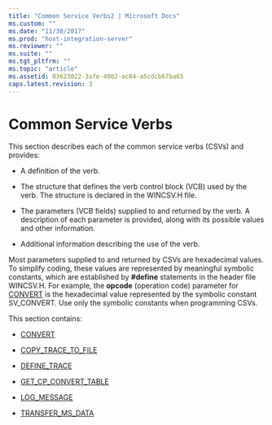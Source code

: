 ```yaml
---
title: "Common Service Verbs2 | Microsoft Docs"
ms.custom: ""
ms.date: "11/30/2017"
ms.prod: "host-integration-server"
ms.reviewer: ""
ms.suite: ""
ms.tgt_pltfrm: ""
ms.topic: "article"
ms.assetid: 03623022-3afe-4902-ac64-a5cdcb67ba65
caps.latest.revision: 3
---
```

# Common Service Verbs
This section describes each of the common service verbs (CSVs) and provides:  
  
-   A definition of the verb.  
  
-   The structure that defines the verb control block (VCB) used by the verb. The structure is declared in the WINCSV.H file.  
  
-   The parameters (VCB fields) supplied to and returned by the verb. A description of each parameter is provided, along with its possible values and other information.  
  
-   Additional information describing the use of the verb.  
  
 Most parameters supplied to and returned by CSVs are hexadecimal values. To simplify coding, these values are represented by meaningful symbolic constants, which are established by **#define** statements in the header file WINCSV.H. For example, the **opcode** (operation code) parameter for [CONVERT](../HIS2010/convert1.md) is the hexadecimal value represented by the symbolic constant SV_CONVERT. Use only the symbolic constants when programming CSVs.  
  
 This section contains:  
  
-   [CONVERT](../HIS2010/convert1.md)  
  
-   [COPY_TRACE_TO_FILE](../HIS2010/copy-trace-to-file2.md)  
  
-   [DEFINE_TRACE](../HIS2010/define-trace2.md)  
  
-   [GET_CP_CONVERT_TABLE](../HIS2010/get-cp-convert-table2.md)  
  
-   [LOG_MESSAGE](../HIS2010/log-message1.md)  
  
-   [TRANSFER_MS_DATA](../HIS2010/transfer-ms-data1.md)